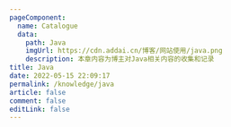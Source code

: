 ```yaml
---
pageComponent:
  name: Catalogue
  data:
    path: Java
    imgUrl: https://cdn.addai.cn/博客/网站使用/java.png
    description: 本章内容为博主对Java相关内容的收集和记录
title: Java
date: 2022-05-15 22:09:17
permalink: /knowledge/java
article: false
comment: false
editLink: false
---
```

